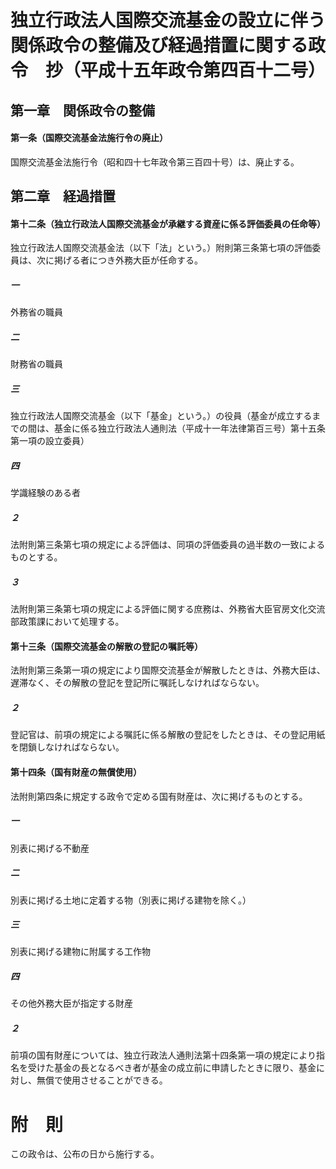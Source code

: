 # 独立行政法人国際交流基金の設立に伴う関係政令の整備及び経過措置に関する政令　抄（平成十五年政令第四百十二号）
## 第一章　関係政令の整備
#### 第一条（国際交流基金法施行令の廃止）
国際交流基金法施行令（昭和四十七年政令第三百四十号）は、廃止する。
## 第二章　経過措置
#### 第十二条（独立行政法人国際交流基金が承継する資産に係る評価委員の任命等）
独立行政法人国際交流基金法（以下「法」という。）附則第三条第七項の評価委員は、次に掲げる者につき外務大臣が任命する。
##### 一
外務省の職員
##### 二
財務省の職員
##### 三
独立行政法人国際交流基金（以下「基金」という。）の役員（基金が成立するまでの間は、基金に係る独立行政法人通則法（平成十一年法律第百三号）第十五条第一項の設立委員）
##### 四
学識経験のある者
##### ２
法附則第三条第七項の規定による評価は、同項の評価委員の過半数の一致によるものとする。
##### ３
法附則第三条第七項の規定による評価に関する庶務は、外務省大臣官房文化交流部政策課において処理する。
#### 第十三条（国際交流基金の解散の登記の嘱託等）
法附則第三条第一項の規定により国際交流基金が解散したときは、外務大臣は、遅滞なく、その解散の登記を登記所に嘱託しなければならない。
##### ２
登記官は、前項の規定による嘱託に係る解散の登記をしたときは、その登記用紙を閉鎖しなければならない。
#### 第十四条（国有財産の無償使用）
法附則第四条に規定する政令で定める国有財産は、次に掲げるものとする。
##### 一
別表に掲げる不動産
##### 二
別表に掲げる土地に定着する物（別表に掲げる建物を除く。）
##### 三
別表に掲げる建物に附属する工作物
##### 四
その他外務大臣が指定する財産
##### ２
前項の国有財産については、独立行政法人通則法第十四条第一項の規定により指名を受けた基金の長となるべき者が基金の成立前に申請したときに限り、基金に対し、無償で使用させることができる。
# 附　則
この政令は、公布の日から施行する。
